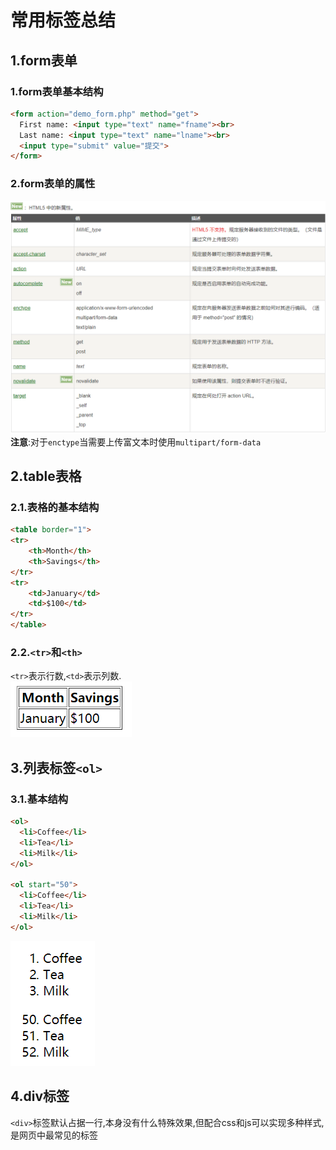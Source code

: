 # 常用标签总结

## 1.form表单

### 1.form表单基本结构
```html
<form action="demo_form.php" method="get">
  First name: <input type="text" name="fname"><br>
  Last name: <input type="text" name="lname"><br>
  <input type="submit" value="提交">
</form>
```

### 2.form表单的属性
![fali](img/2.1.PNG)<br>
**注意**:对于``enctype``当需要上传富文本时使用``multipart/form-data``<br>


## 2.table表格

### 2.1.表格的基本结构
```html
<table border="1">
<tr>
    <th>Month</th>
    <th>Savings</th>
</tr>
<tr>
    <td>January</td>
    <td>$100</td>
</tr>
</table>
```

### 2.2.``<tr>``和``<th>``
``<tr>``表示行数,``<td>``表示列数.<br>
![fail](img/2.2.PNG)<br>

## 3.列表标签``<ol>``

### 3.1.基本结构
```html
<ol>
  <li>Coffee</li>
  <li>Tea</li>
  <li>Milk</li>
</ol>
 
<ol start="50">
  <li>Coffee</li>
  <li>Tea</li>
  <li>Milk</li>
</ol>
```
![fail](img/2.3.PNG)<br>

## 4.div标签
``<div>``标签默认占据一行,本身没有什么特殊效果,但配合css和js可以实现多种样式,是网页中最常见的标签<br>